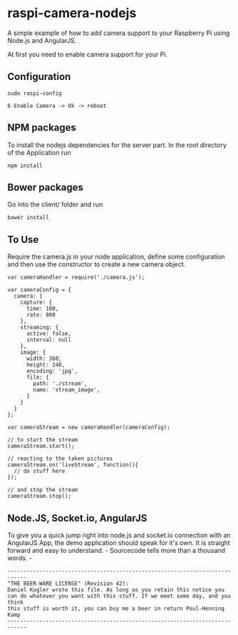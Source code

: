 # raspi-camera-nodejs

A simple example of how to add camera support to your Raspberry Pi  using Node.js and AngularJS.

At first you need to enable camera support for your Pi.

## Configuration

    sudo raspi-config

    6 Enable Camera -> Ok -> reboot


## NPM packages
To install the nodejs dependencies for the server part. In the root directory of the Application run

    npm install

## Bower packages
Go into the client/ folder and run

    bower install

## To Use
Require the camera.js in your node application, define some configuration and then use the constructor to create a new camera object.

    var cameraHandler = require('./camera.js');
    
    var cameraConfig = {
      camera: {
        capture: {
          time: 100,
          rate: 800
        },
        streaming: {
          active: false,
          interval: null
        },
        image: {
          width: 360,
          height: 240,
          encoding: 'jpg',
          file: {
            path: './stream',
            name: 'stream_image',
          }
        }
      }
    };

    var cameraStream = new cameraHandler(cameraConfig);
    
    // to start the stream
    cameraStream.start();
    
    // reacting to the taken pictures
    cameraStream.on('liveStream', function(){
      // do stuff here
    });
    
    // and stop the stream
    cameraStream.stop();
    
## Node.JS, Socket.io, AngularJS
To give you a quick jump right into node.js and socket.io connection with an AngularJS App, the demo application should speak for it's own. It is straight forward and easy to understand. - Sourcecode tells more than a thousand words. - 
 
    ----------------------------------------------------------------------------
    "THE BEER-WARE LICENSE" (Revision 42):
    Daniel Kugler wrote this file. As long as you retain this notice you
    can do whatever you want with this stuff. If we meet some day, and you think
    this stuff is worth it, you can buy me a beer in return Poul-Henning Kamp
    ----------------------------------------------------------------------------
